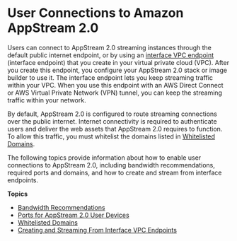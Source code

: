 # User Connections to Amazon AppStream 2\.0<a name="user-connections-to-appstream2"></a>

Users can connect to AppStream 2\.0 streaming instances through the default public internet endpoint, or by using an [interface VPC endpoint](https://docs.aws.amazon.com/vpc/latest/userguide/vpce-interface.html) \(interface endpoint\) that you create in your virtual private cloud \(VPC\)\. After you create this endpoint, you configure your AppStream 2\.0 stack or image builder to use it\. The interface endpoint lets you keep streaming traffic within your VPC\. When you use this endpoint with an AWS Direct Connect or AWS Virtual Private Network \(VPN\) tunnel, you can keep the streaming traffic within your network\.

By default, AppStream 2\.0 is configured to route streaming connections over the public internet\. Internet connectivity is required to authenticate users and deliver the web assets that AppStream 2\.0 requires to function\. To allow this traffic, you must whitelist the domains listed in [Whitelisted Domains](whitelisted_ports.md)\.

The following topics provide information about how to enable user connections to AppStream 2\.0, including bandwidth recommendations, required ports and domains, and how to create and stream from interface endpoints\.

**Topics**
+ [Bandwidth Recommendations](bandwidth-recommendations-user-connections.md)
+ [Ports for AppStream 2\.0 User Devices](client-application-ports.md)
+ [Whitelisted Domains](whitelisted_ports.md)
+ [Creating and Streaming From Interface VPC Endpoints](creating-streaming-from-interface-vpc-endpoints.md)